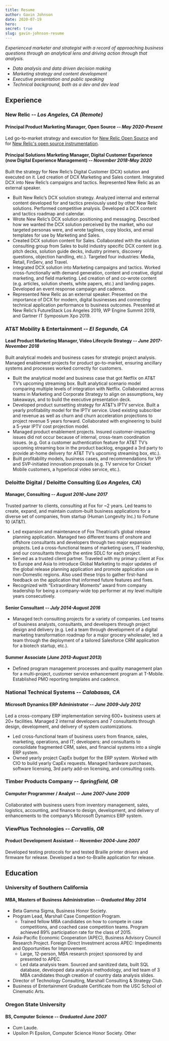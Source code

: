 ```yaml
---
title: Resume
author: Gavin Johnson
date: 2020-07-19
hero:
secret: true
slug: gavin-johnson-resume
---
```


*Experienced marketer and strategist with a record of approaching business questions through an analytical lens and driving action through that analysis.*
* *Data analysis and data driven decision making*
* *Marketing strategy and content development*
* *Executive presentation and public speaking*
* *Technical background, both as a dev and dev lead*

## Experience

### New Relic *-- Los Angeles, CA (Remote)*
#### Principal Product Marketing Manager, Open Source *-- May 2020-Present*
Led go-to-market strategy and execution for [New Relic Open Source](https://opensource.newrelic.com) and for [New Relic's open source instrumentation](https://blog.newrelic.com/product-news/introducing-open-source-agents-and-projects/).
#### Principal Solutions Marketing Manager, Digital Customer Experience (now Digital Experience Management) *-- November 2018-May 2020*
Built the strategy for New Relic’s Digital Customer (DCX) solution and executed on it. Led creation of DCX Marketing and Sales content. Integrated DCX into New Relic’s campaigns and tactics. Represented New Relic as an external speaker.
* Built New Relic’s DCX solution strategy. Analyzed internal and external content developed for and tactics previously used by other New Relic solutions. Performed competitive analysis. Developed a DCX content and tactics roadmap and calendar.
* Wrote New Relic’s DCX solution positioning and messaging. Described how we wanted the DCX solution perceived by the market, who our targeted personas were, and wrote taglines, copy blocks, and email templates for use by Marketing and Sales.
* Created DCX solution content for Sales. Collaborated with the solution consulting group from Sales to build industry specific DCX content (e.g. pitch decks, solution guide decks, industry primers, discovery questions, objection handling, etc.). Targeted four industries: Media, Retail, FinServ, and Travel.
* Integrated DCX solution into Marketing campaigns and tactics. Worked cross-functionally with demand generation, content and creative, digital marketing, and field marketing. Led creation of and co-wrote content (e.g. articles, solution sheets, white papers, etc.) and landing pages. Developed an event response campaign and cadence.
* Represented New Relic as an external speaker. Presented on the importance of DCX for modern, digital businesses and connecting technical application performance to business outcomes. Presented at New Relic’s FutureStack Los Angeles 2019, WP Engine Summit 2019, and Gartner IT Symposium Xpo 2019.

### AT&T Mobility & Entertainment *-- El Segundo, CA*
#### Lead Product Marketing Manager, Video Lifecycle Strategy *-- June 2017-November 2018*
Built analytical models and business cases for strategic project analysis. Managed enablement projects for product go-to-market, ensuring ancillary systems and processes worked correctly for customers.
* Built the analytical model and business case that got Netflix on AT&T TV’s upcoming streaming box. Built analytical scenario model comparing multiple levels of integration with Netflix. Collaborated across teams in Marketing and Corporate Strategy to align on assumptions, key takeaways, and to build the executive presentation deck.
* Developed product sunsetting strategy for AT&T’s IPTV service. Built a yearly profitability model for the IPTV service. Used existing subscriber and revenue as well as churn and churn acceleration projections to project revenue 5 years forward. Collaborated with engineering to build a 5-year IPTV cost projection model.
* Managed product enablement projects. Insured customer-impacting issues did not occur because of internal, cross-team coordination issues. (e.g. Got a customer authentication feature for AT&T TV’s upcoming streaming box in the product backlog, engaged a 3rd party to provide at-home delivery for AT&T TV’s upcoming streaming box, etc.).
* Built profitability models, business cases, and recommendations for VP and SVP-initiated innovation proposals (e.g. TV service for Cricket Mobile customers, a hyperlocal video service, etc.).

### Deloitte Digital / Deloitte Consulting (*Los Angeles, CA*)
#### Manager, Consulting *-- August 2016-June 2017*
Trusted partner to clients, consulting at Fox for ~2 years. Led teams to create, expand, and maintain custom-built business applications for a diverse set of companies, from startup (Human Longevity Inc.) to Fortune 10 (AT&T).
* Led expansion and maintenance of Fox Theatrical’s global release planning application. Managed two different teams of onshore and offshore consultants and developers through two major expansion projects. Led a cross-functional teams of marketing users, IT leadership, and our consultants through the entire SDLC for each project.
* Served as a trusted client partner. Traveled with my primary client at Fox to Europe and Asia to introduce Global Marketing to major updates of the global release planning application and promote application use in non-Domestic regions. Also used these trips to gather first-hand feedback on the application that informed future features and fixes.
* Recognized with “Extraordinary Moments” award from company leadership for being a company-wide top performer at my level multiple years consecutively.
#### Senior Consultant *-- July 2014-August 2016*
* Managed tech consulting projects for a variety of companies. Led teams of business analysts, consultants, and developers through project design and delivery (e.g. Led a team through development of a digital marketing transformation roadmap for a major grocery wholesaler, led a team through the deployment of a tailored Salesforce CRM application for a biotech startup, etc.).
#### Summer Associate (*June 2013-August 2013*)
* Defined program management processes and quality management plan for a multi-project, customer service enhancement program at T-Mobile. Established PMO reporting templates and cadence.

### National Technical Systems *-- Calabasas, CA*
#### Microsoft Dynamics ERP Administrator *-- June 2009-July 2012*
Led a cross-company ERP implementation serving 600+ business users at 20+ facilities. Managed 2 internal developers and 7 consultants through design, development, and delivery of system customizations.
* Led cross-functional team of business users from finance, sales, marketing, operations, and IT; developers; and consultants to consolidate fragmented CRM, sales, and financial systems into a single ERP system.
* Owned yearly project CapEx budget for the ERP system. Worked with CIO to build yearly CapEx requests. Managed hardware purchases, software licensing, 3rd party add-on licensing, and consulting costs.

### Timber Products Company *-- Springfield, OR*
#### Computer Programmer / Analyst  *-- June 2007-June 2009*
Collaborated with business users from inventory management, sales, logistics, accounting, and finance to design, development, and delivery of enhancements to the company’s Microsoft Dynamics ERP system.

### ViewPlus Technologies *-- Corvallis, OR*
#### Product Development Assistant *-- November 2004-June 2007*
Developed testing protocols for and tested Braille printer drivers and firmware for release. Developed a text-to-Braille application for release.

## Education

### University of Southern California
#### MBA, Masters of Business Administration *-- Graduated May 2014*
* Beta Gamma Sigma, Business Honor Society.
* Program Lead, Marshall Case Competition Program.
  * Trained fellow MBA candidates on how to compete in case competitions, and coached case competition teams. Program achieved 89% participation rate for the class of 2015.
* Asia-Pacific Economic Cooperation (APEC), Business Advisory Council Research Project. Foreign Direct Investment across APEC: Impediments and Opportunities for Improvement.
  * Large, 12-person, MBA research project sponsored by and presented to APEC.
  * Led data analysis team. Sourced and sanitized data, built SQL database, developed data analysis methodology, and led team of 3 MBA candidates though creation of country data analysis slides.
* Director of Technology Consulting, Marshall Consulting & Strategy Club.
* Business of Entertainment Graduate Certificate from the USC School of Cinematic Arts.

### Oregon State University
#### BS, Computer Science *-- Graduated June 2007*
* Cum Laude.
* Upsilon Pi Epsilon, Computer Science Honor Society.
Other
